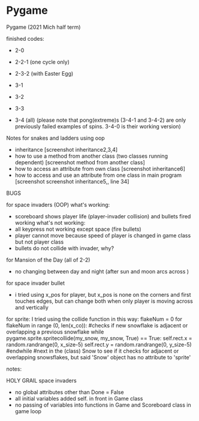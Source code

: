 # Pygame
Pygame (2021 Mich half term)

finished codes:
- 2-0
- 2-2-1 (one cycle only)
- 2-3-2 (with Easter Egg)

- 3-1
- 3-2
- 3-3
- 3-4 (all) (please note that pong(extreme)s (3-4-1 and 3-4-2) are only previously failed examples of spins. 3-4-0 is their working version)














Notes for snakes and ladders using oop
- inheritance [screenshot inheritance2,3,4]
- how to use a method from another class (two classes running dependent) [screenshot method from another class]
- how to access an attribute from own class [screenshot inheritance6]
- how to access and use an attribute from one class in main program [screenshot screenshot inheritance5,, line 34]























BUGS

for space invaders (OOP)
what's working:
- scoreboard shows player life (player-invader collision) and bullets fired working
what's not working:
- all keypress not working except space (fire bullets)
- player cannot move because speed of player is changed in game class but not player class
- bullets do not collide with invader, why?







for Mansion of the Day (all of 2-2)
- no changing between day and night (after sun and moon arcs across )

for space invader bullet
- i tried using x_pos for player, but x_pos is none on the corners and first touches edges, but can change both when only player is moving across and vertically

for sprite: I tried using the collide function in this way:
flakeNum = 0
        for flakeNum in range (0, len(x_co)):
            #checks if new snowflake is adjacent or overlapping a previous snowflake
            while pygame.sprite.spritecollide(my_snow, my_snow, True) == True:
                self.rect.x = random.randrange(0, x_size-5) 
                self.rect.y = random.randrange(0, y_size-5)
            #endwhile
        #next
in the (class) Snow to see if it checks for adjacent or overlapping snowsflakes, but said 'Snow' object has no attribute to 'sprite'



notes:



HOLY GRAIL space invaders
- no global attributes other than Done = False
- all initial variables added self. in front in Game class
- no passing of variables into functions in Game and Scoreboard class in game loop